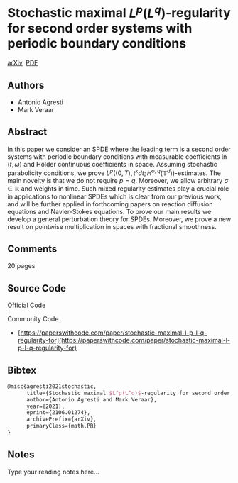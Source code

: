 
# Stochastic maximal $L^p(L^q)$-regularity for second order systems with periodic boundary conditions

[arXiv](https://arxiv.org/abs/2106.01274), [PDF](https://arxiv.org/pdf/2106.01274.pdf)

## Authors

- Antonio Agresti
- Mark Veraar

## Abstract

In this paper we consider an SPDE where the leading term is a second order systems with periodic boundary conditions with measurable coefficients in $(t,\omega)$ and Hölder continuous coefficients in space. Assuming stochastic parabolicity conditions, we prove $L^p((0,T), t^{\kappa} dt;H^{\sigma,q}(\mathbb{T}^d))$-estimates. The main novelty is that we do not require $p=q$. Moreover, we allow arbitrary $\sigma\in \mathbb{R}$ and weights in time. Such mixed regularity estimates play a crucial role in applications to nonlinear SPDEs which is clear from our previous work, and will be further applied in forthcoming papers on reaction diffusion equations and Navier-Stokes equations. To prove our main results we develop a general perturbation theory for SPDEs. Moreover, we prove a new result on pointwise multiplication in spaces with fractional smoothness.

## Comments

20 pages

## Source Code

Official Code



Community Code

- [https://paperswithcode.com/paper/stochastic-maximal-l-p-l-q-regularity-for](https://paperswithcode.com/paper/stochastic-maximal-l-p-l-q-regularity-for)

## Bibtex

```tex
@misc{agresti2021stochastic,
      title={Stochastic maximal $L^p(L^q)$-regularity for second order systems with periodic boundary conditions}, 
      author={Antonio Agresti and Mark Veraar},
      year={2021},
      eprint={2106.01274},
      archivePrefix={arXiv},
      primaryClass={math.PR}
}
```

## Notes

Type your reading notes here...

